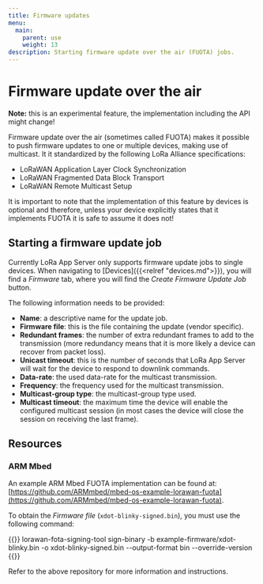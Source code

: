 ```yaml
---
title: Firmware updates
menu:
  main:
    parent: use
    weight: 13
description: Starting firmware update over the air (FUOTA) jobs.
---
```


# Firmware update over the air

**Note:** this is an experimental feature, the implementation including
the API might change!

Firmware update over the air (sometimes called FUOTA) makes it possible to
push firmware updates to one or multiple devices, making use of multicast.
It it standardized by the following LoRa Alliance specifications:

* LoRaWAN Application Layer Clock Synchronization
* LoRaWAN Fragmented Data Block Transport
* LoRaWAN Remote Multicast Setup

It is important to note that the implementation of this feature by devices
is optional and therefore, unless your device explicitly states that it
implements FUOTA it is safe to assume it does not!

## Starting a firmware update job

Currently LoRa App Server only supports firmware update jobs to single devices.
When navigating to [Devices]({{<relref "devices.md">}}), you will find a
_Firmware_ tab, where you will find the _Create Firmware Update Job_ button.

The following information needs to be provided:

* **Name**: a descriptive name for the update job.
* **Firmware file**: this is the file containing the update (vendor specific).
* **Redundant frames**: the number of extra redundant frames to add to the transmission (more redundancy means that it is more likely a device can recover from packet loss).
* **Unicast timeout**: this is the number of seconds that LoRa App Server will wait for the device to respond to downlink commands.
* **Data-rate**: the used data-rate for the multicast transmission.
* **Frequency**: the frequency used for the multicast transmission.
* **Multicast-group type**: the multicast-group type used.
* **Multicast timeout**: the maximum time the device will enable the configured multicast session (in most cases the device will close the session on receiving the last frame).

## Resources

### ARM Mbed

An example ARM Mbed FUOTA implementation can be found at:
[https://github.com/ARMmbed/mbed-os-example-lorawan-fuota](https://github.com/ARMmbed/mbed-os-example-lorawan-fuota).

To obtain the _Firmware file_ (`xdot-blinky-signed.bin`), you must use the following command:

{{<highlight bash>}}
lorawan-fota-signing-tool sign-binary -b example-firmware/xdot-blinky.bin -o xdot-blinky-signed.bin --output-format bin --override-version
{{</highlight>}}

Refer to the above repository for more information and instructions.
